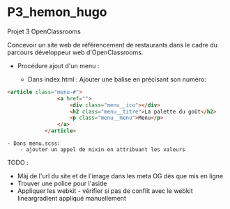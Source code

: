 # P3_hemon_hugo
Projet 3 OpenClassrooms

Concevoir un site web de référencement de restaurants dans le cadre du parcours développeur web d'OpenClassrooms.

- Procédure ajout d'un menu :

    - Dans index.html : Ajouter une balise en précisant son numéro:
    
```html
<article class="menu-#">
                <a href="">
                    <div class="menu__ico"></div>
                    <h2 class="menu__titre">La palette du goût</h2>
                    <p class="menu__menu">Menu</p>
                </a>
            </article>
```
    - Dans menu.scss:
        - ajouter un appel de mixin en attribuant les valeurs
TODO :
- Màj de l'url du site et de l'image dans les meta OG dès que mis en ligne
- Trouver une police pour l'aside
- Appliquer les webkit - vérifier si pas de conflit avec le webkit lineargradient appliqué manuellement